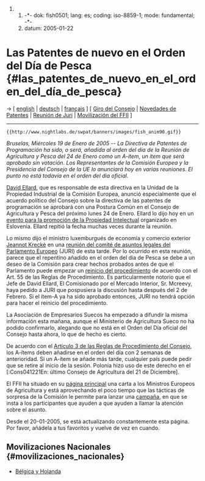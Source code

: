 1.  1.  -\*- dok: fish0501; lang: es; coding: iso-8859-1; mode:
        fundamental; -\*-
    2.  datum: 2005-01-22

# Las Patentes de nuevo en el Orden del Día de Pesca {#las_patentes_de_nuevo_en_el_orden_del_día_de_pesca}

-\> \[ [ english](Fish0501En "wikilink") \| [
deutsch](Fish0501De "wikilink") \| [ français](Fish0501Fr "wikilink") \]
\[ [ Giro del Consejo](ConsRevers0501En "wikilink") \| [ Novedades de
Patentes](SwpatcninoEn "wikilink") \| [ Reunión de
Juri](Juri050119En "wikilink") \| [ Movilización del
FFII](FishDemo0501En "wikilink") \]

------------------------------------------------------------------------

```{=mediawiki}
{{http://www.nightlabs.de/swpat/banners/images/fish_anim90.gif}}
```
*Bruselas, Miércoles 19 de Enero de 2005 \-- La Directiva de Patentes de
Programación ha sido, o será, añadida al orden del dia de la Reunión de
Agricultura y Pesca del 24 de Enero como un A-ítem, un ítem que será
aprobado sin votación. Los Representantes de la Comisión Europea y la
Presidencia del Consejo de la UE lo anunciará hoy en varias reuniones.
El punto no está todavía en el orden del dia oficial.*

[ David Ellard](DavidEllardEn "wikilink"), que es responsable de esta
directiva en la Unidad de la Propiedad Industrial de la Comisión
Europea, anunció especialmente que el acuerdo político del Consejo sobre
la directiva de las patentes de programación se aprobará con una Postura
Común en el Consejo de Agricultura y Pesca del próximo lunes 24 de
Enero. Ellard lo dijo hoy en un [evento para la promoción de la
Propiedad
Intelectual](http://www.gzs.si/DRNivo2.asp?ID=3D18611&IDpm=3D511 "wikilink")
organizado en Eslovenia. Ellard repitió la fecha muchas veces durante la
reunión.

Lo mismo dijo el ministro luxemburgués de economía y comercio exterior
[Jeannot
Krecké](http://www.gouvernement.lu/gouvernement/membres/krecke/index.html "wikilink")
en una [ reunión del comité de asuntos legales del Parlamento
Europeo](Juri050119En "wikilink") (JURI) de esta tarde. Por lo ocurrido
en esta reunión, parece que el repentino añadido en el orden del dia de
Pesca se debe a un deseo de la Comisión para crear hechos probados antes
de que el Parlamento puede empezar un [ reinicio del
procedimiento](Restart0501En "wikilink") de acuerdo con el Art. 55 de
las Reglas de Procedimiento. Es particularmente notorio que el Jefe de
David Ellard, El Comisionado por el Mercado Interior, Sr. Mcreevy, haya
pedido a JURI que pospusiera la discusión hasta después del 2 de
Febrero. Si el ítem-A ya ha sido aprobado entonces, JURI no tendrá
opción para hacer el reinicio del procedimiento.

La Asociación de Empresarios Suecos ha empezado a difundir la misma
información esta mañana, aunque el Ministerio de Agricultura Sueco no ha
podido confirmarlo, alegando que no está en el Orden del Día oficial del
Consejo hasta ahora, lo que de hecho es cierto.

De acuerdo con el [ Artículo 3 de las Reglas de Procedimiento del
Consejo](ConsRegl0412En "wikilink"), los A-ítems deben añadirse en el
orden del día con 2 semanas de anterioridad. Si un A-ítem se añade más
tarde, cualquier país puede pedir que se retire al inicio de la sesión.
Polonia hizo uso de este derecho en el \[:Cons041221En: último Consejo
de Agricultura del 21 de Diciembre\].

El FFII ha situado en su [página
principal](http://www.ffii.org/index.es.html "wikilink") una carta a los
Ministros Europeos de Agricultura y está aprovechando el poco tiempo que
las tácticas de sorpresa de la Comisión le permite para lanzar una [
campaña](FishDemo0501En "wikilink"), en que se insta a los participantes
que ayuden a que ayuden a llamar la atención sobre el asunto.

Desde el 20-01-2005, se está actualizando constantemente esta página.
Por favor, añádela a tus favoritos y vuelve de vez en cuando.

## Movilizaciones Nacionales {#movilizaciones_nacionales}

-   [Bélgica y Holanda](http://www.ffii.be/landbouwraad "wikilink")
